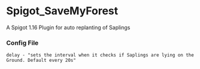 # Spigot_SaveMyForest
A Spigot 1.16 Plugin for auto replanting of Saplings

### Config File

```
delay - "sets the interval when it checks if Saplings are lying on the Ground. Default every 20s"
```
